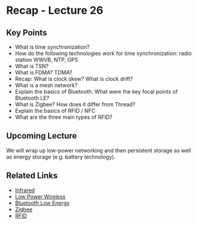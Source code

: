 # Recap - Lecture 26

## Key Points

* What is time synchronization?
* How do the following technologies work for time synchronization: radio station WWVB, NTP, GPS
* What is TSN?
* What is FDMA? TDMA?
* Recap: What is clock skew? What is clock drift?
* What is a mesh network?
* Explain the basics of Bluetooth. What were the key focal points of Bluetooth LE?
* What is Zigbee? How does it differ from Thread?
* Explain the basics of RFID / NFC
* What are the three main types of RFID?

## Upcoming Lecture

We will wrap up low-power networking and then persistent storage as well as energy storage (e.g. battery technology).  

## Related Links

* [Infrared](https://learn.adafruit.com/ir-sensor/ir-remote-signals)
* [Low Power Wireless](https://www.digikey.com/en/articles/comparing-low-power-wireless-technologies)
* [Bluetooth Low Energy](https://www.digikey.com/en/articles/bluetooth-41-42-5-low-energy-socs-meet-iot-challenges-part-1)
* [Zigbee](https://learn.sparkfun.com/tutorials/connectivity-of-the-internet-of-things/zigbee)
* [RFID](https://learn.sparkfun.com/tutorials/rfid-basics/all)
